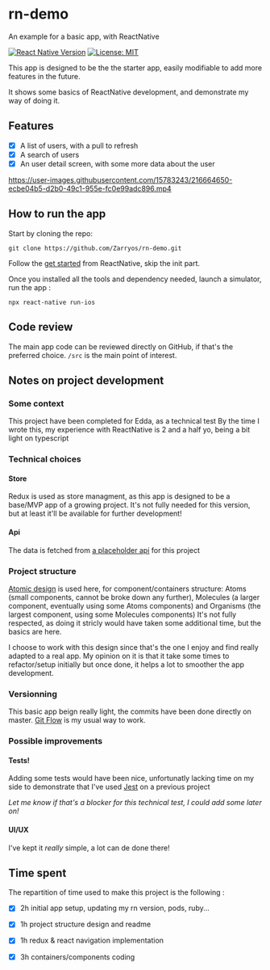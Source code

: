 # rn-demo
An example for a basic app, with ReactNative

[![React Native Version](https://img.shields.io/badge/react--native-0.69.X-green)]()
[![License: MIT](https://img.shields.io/badge/License-MIT-yellow.svg)](https://opensource.org/licenses/MIT)

This app is designed to be the the starter app, easily modifiable to add more features in the future.  

It shows some basics of ReactNative development, and demonstrate my way of doing it.

## Features
 - [x] A list of users, with a pull to refresh
 - [x] A search of users
 - [x] An user detail screen, with some more data about the user

https://user-images.githubusercontent.com/15783243/216664650-ecbe04b5-d2b0-49c1-955e-fc0e99adc896.mp4

## How to run the app

Start by cloning the repo:
```
git clone https://github.com/Zarryos/rn-demo.git
```

Follow the [get started](https://reactnative.dev/docs/environment-setup) from ReactNative, skip the init part.

Once you installed all the tools and dependency needed, launch a simulator, run the app :

```
npx react-native run-ios
```

## Code review
The main app code can be reviewed directly on GitHub, if that's the preferred choice.
`/src` is the main point of interest.
 
## Notes on project development
### Some context
This project have been completed for Edda, as a technical test
By the time I wrote this, my experience with ReactNative is 2 and a half yo, being a bit light on typescript

### Technical choices

#### Store
Redux is used as store managment, as this app is designed to be a base/MVP app of a growing project. It's not fully needed for this version, but at least it'll be available for further development!

#### Api
The data is fetched from [a placeholder api](https://jsonplaceholder.typicode.com) for this project

### Project structure
[Atomic design](https://atomicdesign.bradfrost.com/chapter-2/) is used here, for component/containers structure: Atoms (small components, cannot be broke down any further), Molecules (a larger component, eventually using some Atoms components) and Organisms (the largest component, using some Molecules components)
It's not fully respected, as doing it stricly would have taken some additional time, but the basics are here.

I choose to work with this design since that's the one I enjoy and find really adapted to a real app. My opinion on it is that it take some times to refactor/setup initially but once done, it helps a lot to smoother the app development.

### Versionning
This basic app beign really light, the commits have been done directly on master. [Git Flow](https://www.atlassian.com/git/tutorials/comparing-workflows/gitflow-workflow#:~:text=What%20is%20Gitflow%3F,lived%20branches%20and%20larger%20commits.) is my usual way to work.

### Possible improvements
#### Tests!
Adding some tests would have been nice, unfortunatly lacking time on my side to demonstrate that
I've used [Jest](https://kenjdavidson.com/writing/2020/11/02/react-native-typescript-jest) on a previous project

*Let me know if that's a blocker for this technical test, I could add some later on!*

#### UI/UX
I've kept it *really* simple, a lot can de done there!

## Time spent
The repartition of time used to make this project is the following : 
 - [x] 2h initial app setup, updating my rn version, pods, ruby...
 - [x] 1h project structure design and readme
 - [x] 1h redux & react navigation implementation
 - [x] 3h containers/components coding
 

